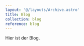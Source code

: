 ```yaml
---
layout: '@/layouts/Archive.astro'
title: Blog
collection: blog
reference: blog
---
```

Hier ist der Blog.